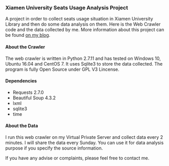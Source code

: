 ### Xiamen University Seats Usage Analysis Project

A project in order to collect seats usage situation in Xiamen University Library and then do some data analysis on them. Here is the Web Crawler code and the data collected by me. More information about this project can be found [on my blog].

[on my blog]:http://smartjinyu.com/data/mining/2016/10/12/XMU_Lib_Seats.html


#### About the Crawler

The web crawler is written in Python 2.7.11 and has tested on Windows 10, Ubuntu 16.04 and CentOS 7. It uses Sqlite3 to store the data collected. The program is fully Open Source under GPL V3 Lincense.

#### Dependencies
 - Requests 2.7.0
 - Beautiful Soup 4.3.2
 - lxml 
 - sqlite3
 - time

#### About the Data

I run this web crawler on my Virtual Private Server and collect data every 2 minutes. I will share the data every Sunday. You can use it for data analysis purpose if you specify the source information. 


If you have any advise or complaints, please feel free to contact me.